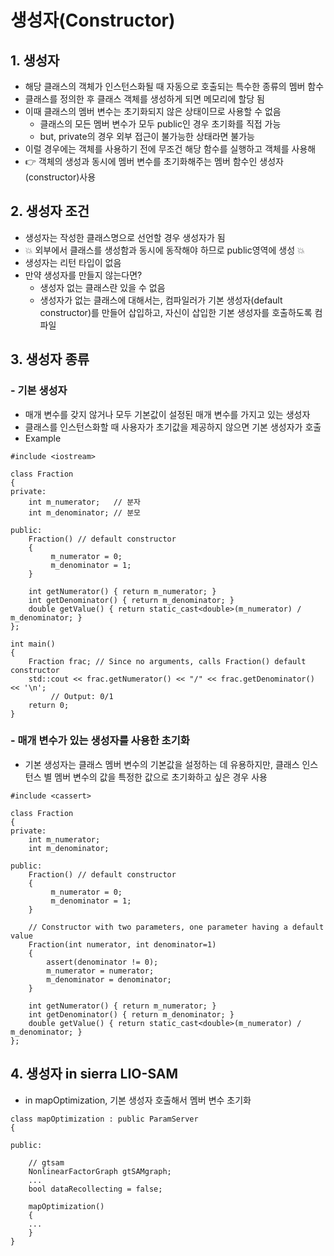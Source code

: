 생성자(Constructor)
===
## 1. 생성자
- 해당 클래스의 객체가 인스턴스화될 때 자동으로 호출되는 특수한 종류의 멤버 함수
- 클래스를 정의한 후 클래스 객체를 생성하게 되면 메모리에 할당 됨
- 이때 클래스의 멤버 변수는 초기화되지 않은 상태이므로 사용할 수 없음
  - 클래스의 모든 멤버 변수가 모두 public인 경우 초기화를 직접 가능
  - but, private의 경우 외부 접근이 불가능한 상태라면 불가능
- 이럴 경우에는 객체를 사용하기 전에 무조건 해당 함수를 실행하고 객체를 사용해
- 👉️ 객체의 생성과 동시에 멤버 변수를 초기화해주는 멤버 함수인 생성자(constructor)사용 

## 2. 생성자 조건
- 생성자는 작성한 클래스명으로 선언할 경우 생성자가 됨 
- 💥️ 외부에서 클래스를 생성함과 동시에 동작해야 하므로 public영역에 생성 💥️
- 생성자는 리턴 타입이 없음
- 만약 생성자를 만들지 않는다면?
  - 생성자 없는 클래스란 있을 수 없음
  - 생성자가 없는 클래스에 대해서는, 컴파일러가 기본 생성자(default constructor)를 만들어 삽입하고, 자신이 삽입한 기본 생성자를 호출하도록 컴파일 

## 3. 생성자 종류
### - 기본 생성자
- 매개 변수를 갖지 않거나 모두 기본값이 설정된 매개 변수를 가지고 있는 생성자
- 클래스를 인스턴스화할 때 사용자가 초기값을 제공하지 않으면 기본 생성자가 호출
- Example
```
#include <iostream>

class Fraction
{
private:
    int m_numerator;   // 분자
    int m_denominator; // 분모

public:
    Fraction() // default constructor
    {
         m_numerator = 0;
         m_denominator = 1;
    }

    int getNumerator() { return m_numerator; }
    int getDenominator() { return m_denominator; }
    double getValue() { return static_cast<double>(m_numerator) / m_denominator; }
};

int main()
{
    Fraction frac; // Since no arguments, calls Fraction() default constructor
    std::cout << frac.getNumerator() << "/" << frac.getDenominator() << '\n';
         // Output: 0/1
    return 0;
}
```

### - 매개 변수가 있는 생성자를 사용한 초기화
- 기본 생성자는 클래스 멤버 변수의 기본값을 설정하는 데 유용하지만, 클래스 인스턴스 별 멤버 변수의 값을 특정한 값으로 초기화하고 싶은 경우 사용 
```
#include <cassert>

class Fraction
{
private:
    int m_numerator;
    int m_denominator;

public:
    Fraction() // default constructor
    {
         m_numerator = 0;
         m_denominator = 1;
    }

    // Constructor with two parameters, one parameter having a default value
    Fraction(int numerator, int denominator=1)
    {
        assert(denominator != 0);
        m_numerator = numerator;
        m_denominator = denominator;
    }

    int getNumerator() { return m_numerator; }
    int getDenominator() { return m_denominator; }
    double getValue() { return static_cast<double>(m_numerator) / m_denominator; }
};
```

## 4. 생성자 in sierra LIO-SAM
- in mapOptimization, 기본 생성자 호출해서 멤버 변수 초기화 
```
class mapOptimization : public ParamServer
{

public:

    // gtsam
    NonlinearFactorGraph gtSAMgraph;
    ...
    bool dataRecollecting = false;

    mapOptimization()
    {
    ...
    }
}    
    
```
